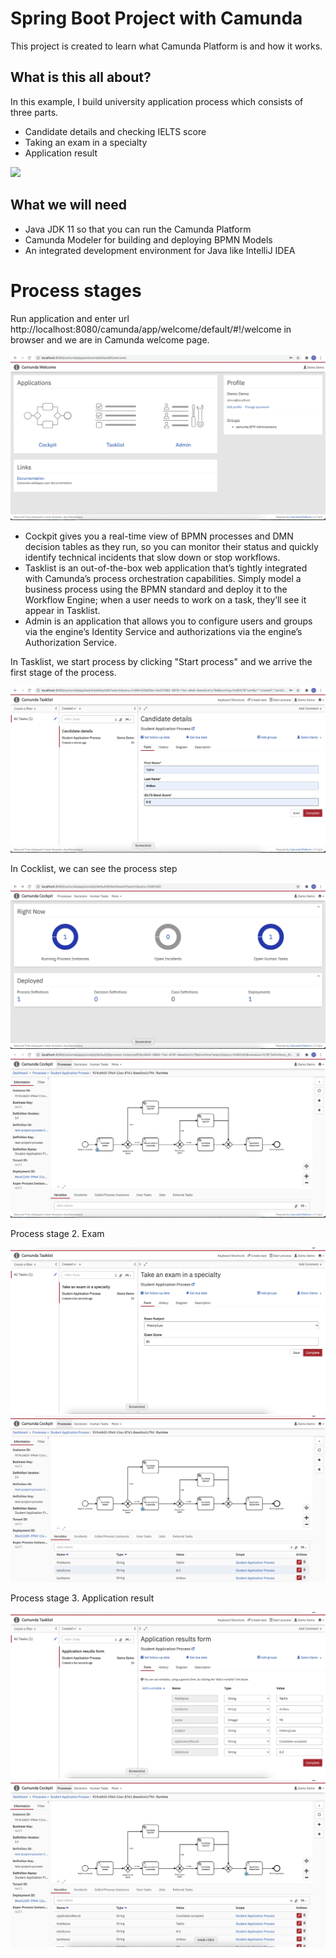 # Spring Boot Project with Camunda

This project is created to learn what Camunda Platform is  and how it works.

## What is this all about?

In this example, I build university application process which consists of three parts.

- Candidate details and checking IELTS score
- Taking an exam in a specialty
- Application result

![](img/img1.png)

## What we will need

 - Java JDK 11 so that you can run the Camunda Platform
 - Camunda Modeler for building and deploying BPMN Models
 - An integrated development environment for Java like IntelliJ IDEA

# Process stages

Run application and enter url http://localhost:8080/camunda/app/welcome/default/#!/welcome in browser and we are in Camunda welcome page.

![](img/img2.png)

 - Cockpit gives you a real-time view of BPMN processes and DMN decision tables as they run, so you can monitor their status and quickly identify technical incidents that slow down or stop workflows.
 - Tasklist is an out-of-the-box web application that’s tightly integrated with Camunda’s process orchestration capabilities. Simply model a business process using the BPMN standard and deploy it to the Workflow Engine; when a user needs to work on a task, they’ll see it appear in Tasklist.
 - Admin is an application that allows you to configure users and groups via the engine’s Identity Service and authorizations via the engine’s Authorization Service.

In Tasklist, we start process by clicking "Start process" and we arrive the first stage of the process.

![](img/img3.png)

In Cocklist, we can see the process step

![](img/img4.png)
![](img/img5.png)

Process stage 2. Exam

![](img/img6.png)
![](img/img7.png)

Process stage 3. Application result

![](img/img8.png)
![](img/img9.png)
